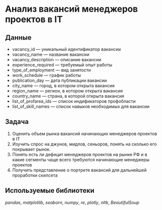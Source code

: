 # Анализ вакансий менеджеров проектов в IT


## Данные

- vacancy_id — уникальный идентификатор вакансии
- vacancy_name — название вакансии
- vacancy_description — описание вакансии
- experience_required — требуемый опыт работы
- type_of_employment — вид занятости
- work_schedule — график работы
- publication_day — дата публикации вакансии
- city_name — город, в котором открыта вакансия
- region_name — регион, в котором открыта вакансия
- country_name — страна, в которой открыта вакансия
- list_of_profarea_ids — список индификаторов профобласти
- list_of_skill_names — список навыков необходимых для вакансии

## Задача

1. Оценить объем рынка вакансий начинающих менеджеров проектов в IT
2. Изучить спрос на джунов, мидлов, сеньоров, понять на сколько его покрывает рынок.
3. Понять есть ли дефицит менеджеров проектов на рынке РФ и в какие сегменты чаще всего требуются начинающие менеджеры проектов
4. Получить представление о портрете вакансий для дальнейшей проработки скилсета

## Используемые библиотеки

*pandas*, *matplotlib*, *seaborn*, *numpy*, *re*, *plotly*, *nltk*, *BeautifulSoup*

